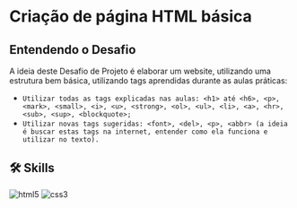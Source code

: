 # Criação de página HTML básica

## Entendendo o Desafio
 
A ideia deste Desafio de Projeto é elaborar um website, utilizando uma estrutura bem básica, utilizando tags aprendidas durante as aulas práticas:
- `Utilizar todas as tags explicadas nas aulas: <h1> até <h6>, <p>, <mark>, <small>, <i>, <u>, <strong>, <ol>, <ul>, <li>, <a>, <hr>, <sub>, <sup>, <blockquote>;`
- `Utilizar novas tags sugeridas: <font>, <del>, <p>, <abbr> (a ideia é buscar estas tags na internet, entender como ela funciona e utilizar no texto).`

## 🛠 Skills
<div>
  <img aliagn="center" alt="html5" src="https://img.shields.io/badge/HTML-e34c26?style=for-the-badge&logo=html5&logoColor=white">
  <img aliagn="center" alt="css3" src="https://img.shields.io/badge/Markdown-000?style=for-the-badge&logo=markdown">
</div>
